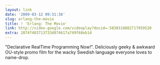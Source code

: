 ```yaml
---
layout: link
date: '2009-03-12 09:31:36'
slug: erlang-the-movie
title: ! 'Erlang: The Movie'
link: http://video.google.com/videoplay?docid=-5830318882717959520
extra: 2874f403713733d874617a749f68eb1d
---
```


"Declarative RealTime Programming Now!". Deliciously geeky & awkward OU-style promo film for the wacky Swedish language everyone loves to name-drop.
